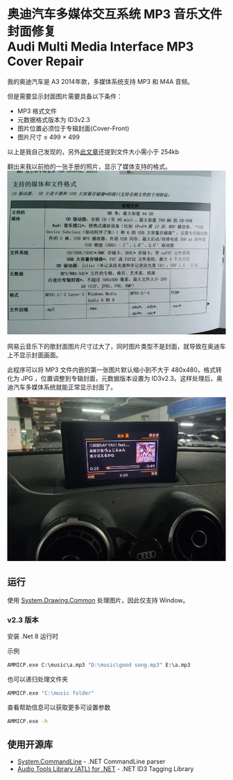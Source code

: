 奥迪汽车多媒体交互系统 MP3 音乐文件封面修复<br>Audi Multi Media Interface MP3 Cover Repair
=======
我的奥迪汽车是 A3 2014年款，多媒体系统支持 MP3 和 M4A 音频。

但是需要显示封面图片需要具备以下条件：
* MP3 格式文件
* 元数据格式版本为 ID3v2.3
* 图片位置必须位于专辑封面(Cover-Front)
* 图片尺寸 ≤ 499 × 499

以上是我自己发现的，另外[此文章](https://www.petenetlive.com/KB/Article/0001116)还提到文件大小需小于 254kb

翻出来我以前拍的一张手册的照片，显示了媒体支持的格式。  
![手册图](doc/manual.jpg)

网易云音乐下的歌封面图片尺寸过大了，同时图片类型不是封面，就导致在奥迪车上不显示封面画面。

此程序可以将 MP3 文件内嵌的第一张图片默认缩小到不大于 480x480，格式转化为 JPG ，位置调整到专辑封面，元数据版本设置为 ID3v2.3。这样处理后，奥迪汽车多媒体系统就能正常显示封面了。

![预览图](doc/preview.webp)

## 运行
使用 [System.Drawing.Common](https://learn.microsoft.com/dotnet/core/compatibility/core-libraries/6.0/system-drawing-common-windows-only) 处理图片，因此仅支持 Window。
### v2.3 版本
安装 .Net 8 运行时

示例
```bat
AMMICP.exe C:\music\a.mp3 "D:\music\good song.mp3" E:\a.mp3
```

也可以递归处理文件夹
```bat
AMMICP.exe "C:\music folder"
```

查看帮助信息可以获取更多可设置参数
```bat
AMMICP.exe -h
```

## 使用开源库
* [System.CommandLine](https://www.nuget.org/packages/System.CommandLine) - .NET CommandLine parser
* [Audio Tools Library (ATL) for .NET](https://www.nuget.org/packages/z440.atl.core/) - .NET ID3 Tagging Library